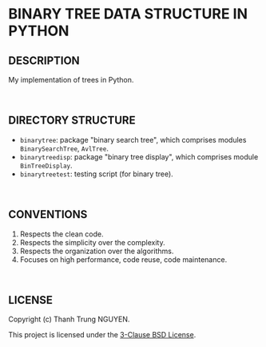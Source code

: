 # BINARY TREE DATA STRUCTURE IN PYTHON

## DESCRIPTION

My implementation of trees in Python.

&nbsp;

## DIRECTORY STRUCTURE

- ```binarytree```: package "binary search tree", which comprises modules ```BinarySearchTree```, ```AvlTree```.
- ```binarytreedisp```: package "binary tree display", which comprises module ```BinTreeDisplay```.
- ```binarytreetest```: testing script (for binary tree).

&nbsp;

## CONVENTIONS

1. Respects the clean code.
2. Respects the simplicity over the complexity.
3. Respects the organization over the algorithms.
4. Focuses on high performance, code reuse, code maintenance.

&nbsp;

## LICENSE

Copyright (c) Thanh Trung NGUYEN.

This project is licensed under the [3-Clause BSD License](LICENSE.txt).
